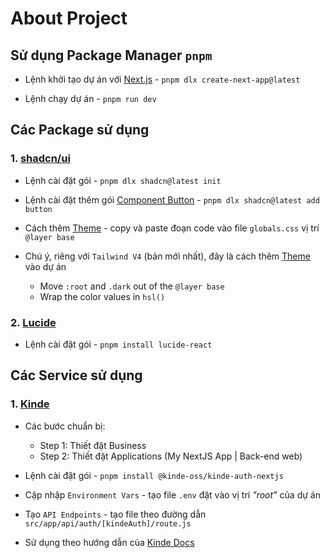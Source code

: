 # About Project

## Sử dụng Package Manager `pnpm`

- Lệnh khởi tạo dự án với [Next.js](https://nextjs.org/docs/app/api-reference/cli/create-next-app) - `pnpm dlx create-next-app@latest`

- Lệnh chạy dự án - `pnpm run dev`

## Các Package sử dụng

### 1. [shadcn/ui](https://ui.shadcn.com/)

- Lệnh cài đặt gói - `pnpm dlx shadcn@latest init`

- Lệnh cài đặt thêm gói [Component Button](https://ui.shadcn.com/docs/components/button) - `pnpm dlx shadcn@latest add button`

- Cách thêm [Theme](https://ui.shadcn.com/themes) - copy và paste đoạn code vào file `globals.css` vị trí `@layer base`

- Chú ý, riêng với `Tailwind V4` (bản mới nhất), đây là cách thêm [Theme](https://ui.shadcn.com/docs/tailwind-v4) vào dự án
  - Move `:root` and `.dark` out of the `@layer base`
  - Wrap the color values in `hsl()`

### 2. [Lucide](https://lucide.dev/)

- Lệnh cài đặt gói - `pnpm install lucide-react`

## Các Service sử dụng

### 1. [Kinde](https://kinde.com/)

- Các bước chuẩn bị:
  - Step 1: Thiết đặt Business
  - Step 2: Thiết đặt Applications (My NextJS App | Back-end web)

- Lệnh cài đặt gói - `pnpm install @kinde-oss/kinde-auth-nextjs`

- Cập nhập `Environment Vars` - tạo file `.env` đặt vào vị trí *"root"* của dự án

- Tạo `API Endpoints` - tạo file theo đường dẫn `src/app/api/auth/[kindeAuth]/route.js`

- Sử dụng theo hướng dẫn của [Kinde Docs](https://docs.kinde.com/developer-tools/sdks/backend/nextjs-sdk/)